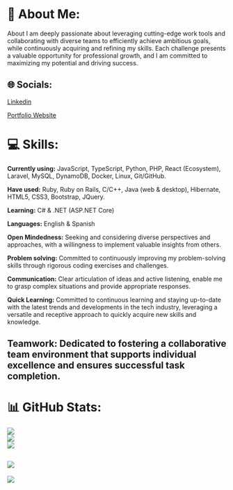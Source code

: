# 💫 About Me:
About
I am deeply passionate about leveraging cutting-edge work tools and collaborating with diverse teams to efficiently achieve ambitious goals, while continuously acquiring and refining my skills. Each challenge presents a valuable opportunity for professional growth, and I am committed to maximizing my potential and driving success.


## 🌐 Socials:
[Linkedin](https://linkedin.com/in/dicarlomtz)


[Portfolio Website](https://dicarlomtz.netlify.app/)

# 💻 Skills:
**Currently using:** JavaScript, TypeScript, Python, PHP, React (Ecosystem), Laravel, MySQL, DynamoDB, Docker, Linux, Git/GitHub.


**Have used:** Ruby, Ruby on Rails, C/C++, Java (web & desktop), Hibernate, HTML5, CSS3, Bootstrap, JQuery.


**Learning:** C# & .NET (ASP.NET Core)


**Languages:** English & Spanish


**Open Mindedness:** Seeking and considering diverse perspectives and approaches, with a willingness to implement valuable insights from
others.


**Problem solving:** Committed to continuously improving my problem-solving skills through rigorous coding exercises and challenges.


**Communication:** Clear articulation of ideas and active listening, enable me to grasp complex situations and provide appropriate responses.


**Quick Learning:** Committed to continuous learning and staying up-to-date with the latest trends and developments in the tech industry,
leveraging a versatile and receptive approach to quickly acquire new skills and knowledge.


**Teamwork:** Dedicated to fostering a collaborative team environment that supports individual excellence and ensures successful task
completion.
---
# 📊 GitHub Stats:
![](https://github-readme-stats.vercel.app/api?username=dicarlomtz&theme=dark&hide_border=true&include_all_commits=true&count_private=true)<br/>
![](https://github-readme-streak-stats.herokuapp.com/?user=dicarlomtz&theme=dark&hide_border=true)<br/>
![](https://github-readme-stats.vercel.app/api/top-langs/?username=dicarlomtz&theme=dark&hide_border=true&include_all_commits=true&count_private=true&layout=compact)

![](https://quotes-github-readme.vercel.app/api?type=horizontal&theme=radical)
---
[![](https://visitcount.itsvg.in/api?id=dicarlomtz&icon=0&color=0)](https://visitcount.itsvg.in)

<!-- Proudly created with GPRM ( https://gprm.itsvg.in ) -->
